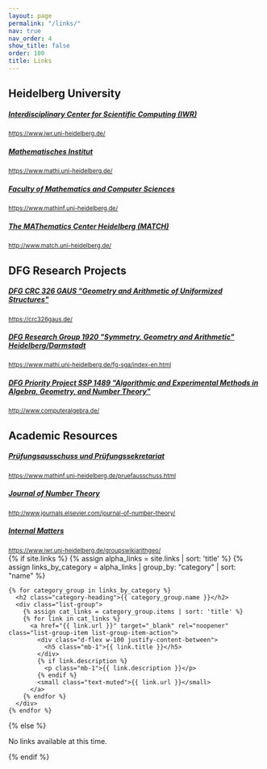 ```yaml
---
layout: page
permalink: "/links/"
nav: true
nav_order: 4
show_title: false
order: 100
title: Links
---
```

<!-- Heidelberg University Links -->
<h2>Heidelberg University</h2>
<div class="list-group mb-4">
  <a href="https://www.iwr.uni-heidelberg.de/" target="_blank" rel="noopener" class="list-group-item list-group-item-action">
    <div class="d-flex w-100 justify-content-between">
      <h5 class="mb-1">Interdisciplinary Center for Scientific Computing (IWR)</h5>
    </div>
    <small class="text-muted">https://www.iwr.uni-heidelberg.de/</small>
  </a>
  
  <a href="https://www.mathi.uni-heidelberg.de/" target="_blank" rel="noopener" class="list-group-item list-group-item-action">
    <div class="d-flex w-100 justify-content-between">
      <h5 class="mb-1">Mathematisches Institut</h5>
    </div>
    <small class="text-muted">https://www.mathi.uni-heidelberg.de/</small>
  </a>
  
  <a href="https://www.mathinf.uni-heidelberg.de/" target="_blank" rel="noopener" class="list-group-item list-group-item-action">
    <div class="d-flex w-100 justify-content-between">
      <h5 class="mb-1">Faculty of Mathematics and Computer Sciences</h5>
    </div>
    <small class="text-muted">https://www.mathinf.uni-heidelberg.de/</small>
  </a>
  
  <a href="http://www.match.uni-heidelberg.de/" target="_blank" rel="noopener" class="list-group-item list-group-item-action">
    <div class="d-flex w-100 justify-content-between">
      <h5 class="mb-1">The MAThematics Center Heidelberg (MATCH)</h5>
    </div>
    <small class="text-muted">http://www.match.uni-heidelberg.de/</small>
  </a>
</div>



<!-- DFG Research Projects -->
<h2>DFG Research Projects</h2>
<div class="list-group mb-4">
  <a href="https://crc326gaus.de/" target="_blank" rel="noopener" class="list-group-item list-group-item-action">
    <div class="d-flex w-100 justify-content-between">
      <h5 class="mb-1">DFG CRC 326 GAUS "Geometry and Arithmetic of Uniformized Structures"</h5>
    </div>
    <small class="text-muted">https://crc326gaus.de/</small>
  </a>
  
  <a href="https://www.mathi.uni-heidelberg.de/fg-sga/index-en.html" target="_blank" rel="noopener" class="list-group-item list-group-item-action">
    <div class="d-flex w-100 justify-content-between">
      <h5 class="mb-1">DFG Research Group 1920 "Symmetry, Geometry and Arithmetic" Heidelberg/Darmstadt</h5>
    </div>
    <small class="text-muted">https://www.mathi.uni-heidelberg.de/fg-sga/index-en.html</small>
  </a>
  
  <a href="http://www.computeralgebra.de/" target="_blank" rel="noopener" class="list-group-item list-group-item-action">
    <div class="d-flex w-100 justify-content-between">
      <h5 class="mb-1">DFG Priority Project SSP 1489 "Algorithmic and Experimental Methods in Algebra, Geometry, and Number Theory"</h5>
    </div>
    <small class="text-muted">http://www.computeralgebra.de/</small>
  </a>
</div>

<!-- Academic Resources -->
<h2>Academic Resources</h2>
<div class="list-group mb-4">
  <a href="https://www.mathinf.uni-heidelberg.de/pruefausschuss.html" target="_blank" rel="noopener" class="list-group-item list-group-item-action">
    <div class="d-flex w-100 justify-content-between">
      <h5 class="mb-1">Prüfungsausschuss und Prüfungssekretariat</h5>
    </div>
    <small class="text-muted">https://www.mathinf.uni-heidelberg.de/pruefausschuss.html</small>
  </a>
  
  <a href="http://www.journals.elsevier.com/journal-of-number-theory/" target="_blank" rel="noopener" class="list-group-item list-group-item-action">
    <div class="d-flex w-100 justify-content-between">
      <h5 class="mb-1">Journal of Number Theory</h5>
    </div>
    <small class="text-muted">http://www.journals.elsevier.com/journal-of-number-theory/</small>
  </a>
  
  <a href="https://www.iwr.uni-heidelberg.de/groupswikiarithgeo/" target="_blank" rel="noopener" class="list-group-item list-group-item-action">
    <div class="d-flex w-100 justify-content-between">
      <h5 class="mb-1">Internal Matters</h5>
    </div>
    <small class="text-muted">https://www.iwr.uni-heidelberg.de/groupswikiarithgeo/</small>
  </a>
</div>

<div class="links-list mt-5">
 {% if site.links %}
   {% assign alpha_links = site.links | sort: 'title' %}
    {% assign links_by_category = alpha_links | group_by: "category" | sort: "name" %}
    
    {% for category_group in links_by_category %}
      <h2 class="category-heading">{{ category_group.name }}</h2>
      <div class="list-group">
        {% assign cat_links = category_group.items | sort: 'title' %}
        {% for link in cat_links %}
          <a href="{{ link.url }}" target="_blank" rel="noopener" class="list-group-item list-group-item-action">
            <div class="d-flex w-100 justify-content-between">
              <h5 class="mb-1">{{ link.title }}</h5>
            </div>
            {% if link.description %}
              <p class="mb-1">{{ link.description }}</p>
            {% endif %}
            <small class="text-muted">{{ link.url }}</small>
          </a>
        {% endfor %}
      </div>
    {% endfor %}
  {% else %}
    <p class="text-muted">No links available at this time.</p>
  {% endif %}
</div>

<style>
.category-heading {
  font-size: 2rem;
  margin-top: 3rem;
  margin-bottom: 1.5rem;
  padding-bottom: 0.5rem;
  border-bottom: 2px solid var(--primary);
  color: var(--text-primary);
}

/* Dark mode enhancements for links page */
[data-theme="dark"] .list-group-item,
body.dark-mode .list-group-item {
  background: linear-gradient(135deg, var(--bg-secondary) 0%, var(--bg-tertiary) 100%) !important;
  border-color: var(--border-color) !important;
  color: var(--text-primary) !important;
  box-shadow: 0 4px 12px rgba(0, 0, 0, 0.1) !important;
  transition: all 0.3s ease !important;
}

[data-theme="dark"] .list-group-item:hover,
body.dark-mode .list-group-item:hover {
  background: linear-gradient(135deg, var(--bg-tertiary) 0%, var(--bg-muted) 100%) !important;
  border-color: var(--primary) !important;
  transform: translateY(-3px) !important;
  box-shadow: 0 8px 20px rgba(248, 113, 113, 0.2) !important;
}

[data-theme="dark"] .list-group-item h5,
body.dark-mode .list-group-item h5 {
  color: var(--text-primary) !important;
}

[data-theme="dark"] .list-group-item small,
body.dark-mode .list-group-item small {
  color: var(--text-muted) !important;
}

[data-theme="dark"] .list-group-item p,
body.dark-mode .list-group-item p {
  color: var(--text-secondary) !important;
}

/* Ensure the list-group icon/text contrast is correct on red badges */
[data-theme="dark"] .list-group-item .badge,
body.dark-mode .list-group-item .badge {
  background: var(--primary) !important;
  color: var(--primary-text) !important;
}
</style> 